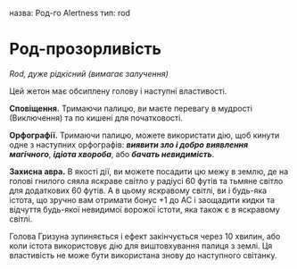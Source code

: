 назва: Род-го Alertness тип: rod

# Род-прозорливість
_Rod, дуже рідкісний (вимагає залучення)_

Цей жетон має обсиплену голову і наступні властивості.

**Сповіщення.** Тримаючи палицю, ви маєте перевагу в мудрості (Виключення) та по кишені для початковості.

**Орфографії.** Тримаючи палицю, можете використати дію, щоб кинути одне з наступних орфографів: **_виявити зло і добро_** **_виявлення магічного_**, **_ідіота хвороба_**, або **_бачать невидимість_**.

**Захисна авра.** В якості дії, ви можете посадити цю межу в землю, де на голові гнилого сяяла яскраве світло у радіусі 60 футів та тьмяне світло для додаткових 60 футів. А в цьому яскравому світлі, ви і будь-яка істота, що зручно вам отримати бонус +1 до AC і заощадити кидки та відчуття будь-якої невидимої ворожої істоти, яка також є в яскравому світлі.

Голова Гризуна зупиняється і ефект закінчується через 10 хвилин, або коли істота використовує дію для виштовхування палиця з землі. Ця властивість не може бути використана знову до наступного світанку.